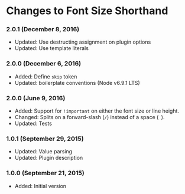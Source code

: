 # Changes to Font Size Shorthand

### 2.0.1 (December 8, 2016)

- Updated: Use destructing assignment on plugin options
- Updated: Use template literals

### 2.0.0 (December 6, 2016)

- Added: Define `skip` token
- Updated: boilerplate conventions (Node v6.9.1 LTS)

### 2.0.0 (June 9, 2016)

- Added: Support for `!important` on either the font size or line height.
- Changed: Splits on a forward-slash (`/`) instead of a space (` `).
- Updated: Tests

### 1.0.1 (September 29, 2015)

- Updated: Value parsing
- Updated: Plugin description

### 1.0.0 (September 21, 2015)

- Added: Initial version

